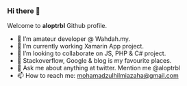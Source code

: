 ### Hi there 👋

Welcome to **aloptrbl** Github profile.

- 🔭 I’m amateur developer @ Wahdah.my.
- 🌱 I’m currently working Xamarin App project.
- 👯 I’m looking to collaborate on JS, PHP & C# project.
- 🤔 Stackoverflow, Google & blog is my favourite places.
- 💬 Ask me about anything at twitter. Mention me @aloptrbl
- 📫 How to reach me: mohamadzulhilmiazaha@gmail.com


